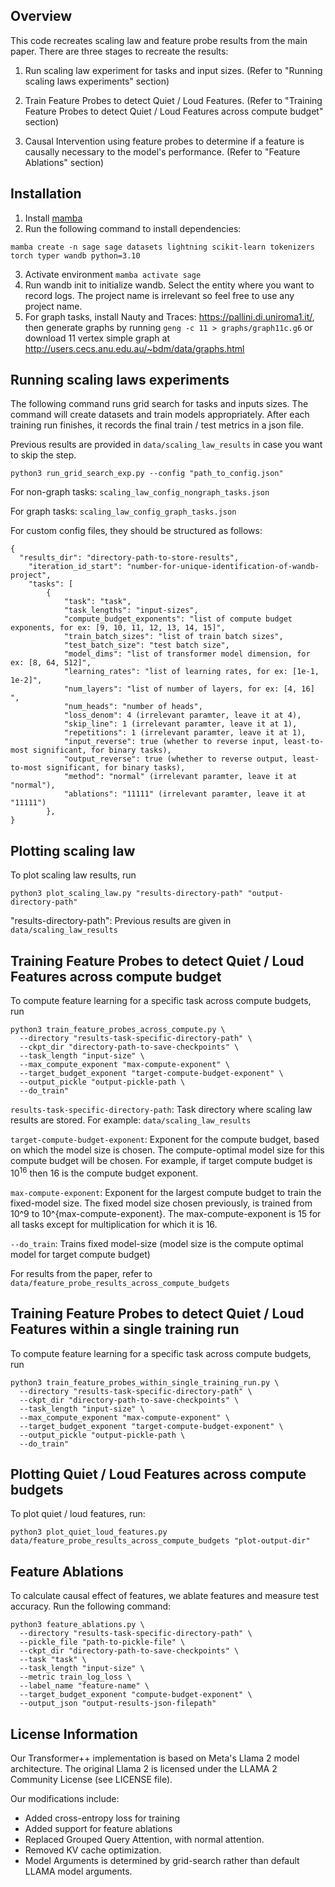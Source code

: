 ## Overview

This code recreates scaling law and feature probe results from the main paper. There are three stages to recreate the results:

1. Run scaling law experiment for tasks and input sizes. (Refer to "Running scaling laws experiments" section)

2. Train Feature Probes to detect Quiet / Loud Features. (Refer to "Training Feature Probes to detect Quiet / Loud Features across compute budget" section)

3. Causal Intervention using feature probes to determine if a feature is causally necessary to the model's performance. (Refer to "Feature Ablations" section)

## Installation

1. Install [mamba](https://github.com/mamba-org/mamba)
2. Run the following command to install dependencies:

```
mamba create -n sage sage datasets lightning scikit-learn tokenizers torch typer wandb python=3.10
```

3. Activate environment `mamba activate sage`
4. Run wandb init to initialize wandb. Select the entity where you want to record logs. The project name is irrelevant so feel free to use any project name.
5. For graph tasks, install Nauty and Traces: https://pallini.di.uniroma1.it/, then generate graphs by running `geng -c 11 > graphs/graph11c.g6` or download 11 vertex simple graph at http://users.cecs.anu.edu.au/~bdm/data/graphs.html

## Running scaling laws experiments

The following command runs grid search for tasks and inputs sizes. The command will create datasets and train models appropriately. After each training run finishes, it records the final train / test metrics in a json file.

Previous results are provided in `data/scaling_law_results` in case you want to skip the step.

```
python3 run_grid_search_exp.py --config "path_to_config.json"
```

For non-graph tasks: `scaling_law_config_nongraph_tasks.json`

For graph tasks: `scaling_law_config_graph_tasks.json`

For custom config files, they should be structured as follows:

```
{
  "results_dir": "directory-path-to-store-results",
    "iteration_id_start": "number-for-unique-identification-of-wandb-project",
    "tasks": [
        {
            "task": "task",
            "task_lengths": "input-sizes",
            "compute_budget_exponents": "list of compute budget exponents, for ex: [9, 10, 11, 12, 13, 14, 15]",
            "train_batch_sizes": "list of train batch sizes",
            "test_batch_size": "test batch size",
            "model_dims": "list of transformer model dimension, for ex: [8, 64, 512]",
            "learning_rates": "list of learning rates, for ex: [1e-1, 1e-2]",
            "num_layers": "list of number of layers, for ex: [4, 16] ",
            "num_heads": "number of heads",
            "loss_denom": 4 (irrelevant paramter, leave it at 4),
            "skip_line": 1 (irrelevant paramter, leave it at 1),
            "repetitions": 1 (irrelevant paramter, leave it at 1),
            "input_reverse": true (whether to reverse input, least-to-most significant, for binary tasks),
            "output_reverse": true (whether to reverse output, least-to-most significant, for binary tasks),
            "method": "normal" (irrelevant paramter, leave it at "normal"),
            "ablations": "11111" (irrelevant paramter, leave it at "11111")
        },
}
```

## Plotting scaling law

To plot scaling law results, run

```
python3 plot_scaling_law.py "results-directory-path" "output-directory-path"
```

"results-directory-path": Previous results are given in `data/scaling_law_results`

## Training Feature Probes to detect Quiet / Loud Features across compute budget

To compute feature learning for a specific task across compute budgets, run

```
python3 train_feature_probes_across_compute.py \
  --directory "results-task-specific-directory-path" \ 
  --ckpt_dir "directory-path-to-save-checkpoints" \
  --task_length "input-size" \
  --max_compute_exponent "max-compute-exponent" \
  --target_budget_exponent "target-compute-budget-exponent" \
  --output_pickle "output-pickle-path \
  --do_train"
```

`results-task-specific-directory-path`: Task directory where scaling law results are stored. For example: `data/scaling_law_results`

`target-compute-budget-exponent`: Exponent for the compute budget, based on which the model size is chosen. The compute-optimal model size for this compute budget will be chosen. For example, if target compute budget is $10^{16}$ then 16 is the compute budget exponent.

`max-compute-exponent`: Exponent for the largest compute budget to train the fixed-model size. The fixed model size chosen previously, is trained from 10^9 to 10^{max-compute-exponent}. The max-compute-exponent is 15 for all tasks except for multiplication for which it is 16.

`--do_train`: Trains fixed model-size (model size is the compute optimal model for target compute budget)

For results from the paper, refer to `data/feature_probe_results_across_compute_budgets` 

## Training Feature Probes to detect Quiet / Loud Features within a single training run

To compute feature learning for a specific task across compute budgets, run

```
python3 train_feature_probes_within_single_training_run.py \
  --directory "results-task-specific-directory-path" \
  --ckpt_dir "directory-path-to-save-checkpoints" \
  --task_length "input-size" \
  --max_compute_exponent "max-compute-exponent" \
  --target_budget_exponent "target-compute-budget-exponent" \
  --output_pickle "output-pickle-path \
  --do_train"
```

## Plotting Quiet / Loud Features across compute budgets

To plot quiet / loud features, run:

```
python3 plot_quiet_loud_features.py data/feature_probe_results_across_compute_budgets "plot-output-dir"
```

## Feature Ablations

To calculate causal effect of features, we ablate features and measure test accuracy. Run the following command:

```
python3 feature_ablations.py \
  --directory "results-task-specific-directory-path" \
  --pickle_file "path-to-pickle-file" \
  --ckpt_dir "directory-path-to-save-checkpoints" \
  --task "task" \
  --task_length "input-size" \
  --metric train_log_loss \
  --label_name "feature-name" \
  --target_budget_exponent "compute-budget-exponent" \
  --output_json "output-results-json-filepath"
```

## License Information

Our Transformer++ implementation is based on Meta's Llama 2 model architecture. The original Llama 2 
is licensed under the LLAMA 2 Community License (see LICENSE file). 

Our modifications include:
- Added cross-entropy loss for training
- Added support for feature ablations
- Replaced Grouped Query Attention, with normal attention.
- Removed KV cache optimization.
- Model Arguments is determined by grid-search rather than default LLAMA model arguments.